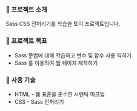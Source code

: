### **📍 프로젝트 소개**

Sass CSS 전처리기를 학습한 토이 프로젝트입니다.

### **🚀 프로젝트 목표**

- Sass 문법에 대해 학습하고 변수 및 함수 사용 익히기
- Sass 를 이용하여 웹 페이지 제작하기

### **🔩 사용 기술**

- HTML - 웹 표준을 준수한 시맨틱 마크업
- CSS - Sass 전처리기
